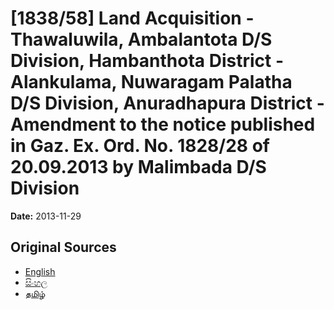 # [1838/58] Land Acquisition - Thawaluwila, Ambalantota D/S Division, Hambanthota District - Alankulama, Nuwaragam Palatha D/S Division, Anuradhapura District - Amendment to the notice published in Gaz. Ex. Ord. No. 1828/28 of 20.09.2013 by Malimbada D/S Division

**Date:** 2013-11-29

## Original Sources

- [English](https://documents.gov.lk/view/extra-gazettes/2013/11/1838-58_E.pdf)
- [සිංහල](https://documents.gov.lk/view/extra-gazettes/2013/11/1838-58_S.pdf)
- [தமிழ்](https://documents.gov.lk/view/extra-gazettes/2013/11/1838-58_T.pdf)
